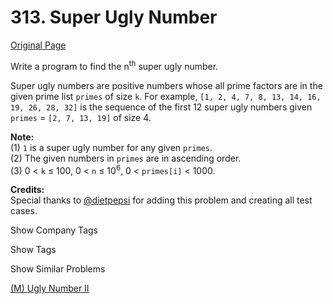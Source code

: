 # 313. Super Ugly Number

[Original Page](https://leetcode.com/problems/super-ugly-number/)

Write a program to find the n<sup>th</sup> super ugly number.

Super ugly numbers are positive numbers whose all prime factors are in the given prime list `primes` of size `k`. For example, `[1, 2, 4, 7, 8, 13, 14, 16, 19, 26, 28, 32]` is the sequence of the first 12 super ugly numbers given `primes` = `[2, 7, 13, 19]` of size 4.

**Note:**  
(1) `1` is a super ugly number for any given `primes`.  
(2) The given numbers in `primes` are in ascending order.  
(3) 0 < `k` ≤ 100, 0 < `n` ≤ 10<sup>6</sup>, 0 < `primes[i]` < 1000.

**Credits:**  
Special thanks to [@dietpepsi](https://leetcode.com/discuss/user/dietpepsi) for adding this problem and creating all test cases.

<div>

<div id="company_tags" class="btn btn-xs btn-warning">Show Company Tags</div>

<span class="hidebutton" style="display: none;">[Google](/company/google/)</span></div>

<div>

<div id="tags" class="btn btn-xs btn-warning">Show Tags</div>

<span class="hidebutton" style="display: none;">[Math](/tag/math/) [Heap](/tag/heap/)</span></div>

<div>

<div id="similar" class="btn btn-xs btn-warning">Show Similar Problems</div>

<span class="hidebutton">[(M) Ugly Number II](/problems/ugly-number-ii/)</span></div>